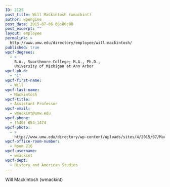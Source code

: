```yaml
---
ID: 2125
post_title: Will Mackintosh (wmackint)
author: wpengine
post_date: 2015-07-06 08:00:00
post_excerpt: ""
layout: employee
permalink: >
  http://www.umw.edu/directory/employee/will-mackintosh/
published: true
wpcf-degrees:
  - >
    B.A., Swarthmore College; M.A., Ph.D.,
    University of Michigan at Ann Arbor
wpcf-ph-d:
  - "1"
wpcf-first-name:
  - Will
wpcf-last-name:
  - Mackintosh
wpcf-title:
  - Assistant Professor
wpcf-email:
  - wmackint@umw.edu
wpcf-phone:
  - (540) 654-1474
wpcf-photo:
  - >
    http://www.umw.edu/directory/wp-content/uploads/sites/4/2015/07/Mackintosh-Will10.jpg
wpcf-office-room-number:
  - Room 216
wpcf-username:
  - wmackint
wpcf-dept:
  - History and American Studies
---
```

Will Mackintosh (wmackint)